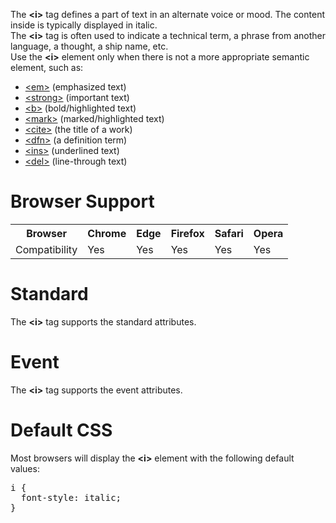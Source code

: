 The <b>&lt;i&gt;</b> tag defines a part of text in an alternate voice or mood. The content inside is typically displayed in italic.
<br>
The <b>&lt;i&gt;</b> tag is often used to indicate a technical term, a phrase from another language, a thought, a ship name, etc.
<br>
Use the <b>&lt;i&gt;</b> element only when there is not a more appropriate semantic element, such as:
<ul>
  <li><a href="em.md">&lt;em&gt;</a> (emphasized text)</li>
  <li><a href="strong.md">&lt;strong&gt;</a> (important text)</li>
  <li><a href="b.md">&lt;b&gt;</a> (bold/highlighted text)</li>
  <li><a href="mark.md">&lt;mark&gt;</a> (marked/highlighted text)</li>
  <li><a href="cite.md">&lt;cite&gt;</a> (the title of a work)</li>
  <li><a href="dfn.md">&lt;dfn&gt;</a> (a definition term)</li>
  <li><a href="ins.md">&lt;ins&gt;</a> (underlined text)</li>
  <li><a href="del.md">&lt;del&gt;</a> (line-through text)</li>
</ul>
<h1>Browser Support</h1>
<table class="ws-table-all notranslate">
  <tr>
    <th>Browser</th>
    <th>Chrome</th>
    <th>Edge</th>
    <th>Firefox</th>
    <th>Safari</th>
    <th>Opera</th>
  </tr>
  <tr>
    <td>Compatibility</td>
    <td>Yes</td>
    <td>Yes</td>
    <td>Yes</td>
    <td>Yes</td>
    <td>Yes</td>
  </tr>
</table>
<h1>Standard</h1>
The <b>&lt;i&gt;</b> tag supports the standard attributes.
<h1>Event</h1>
The <b>&lt;i&gt;</b> tag supports the event attributes.
<h1>Default CSS</h1>
Most browsers will display the <b>&lt;i&gt;</b> element with the following default values:
<pre>
i {
  font-style: italic;
}
</pre>
